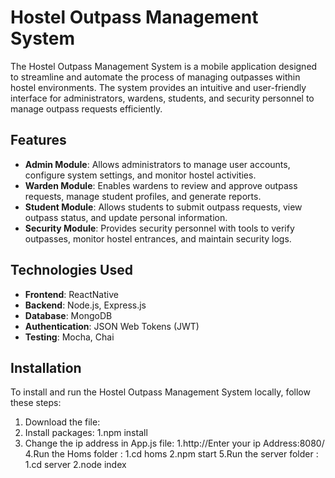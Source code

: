 # Hostel Outpass Management System

The Hostel Outpass Management System is a mobile application designed to streamline and automate the process of managing outpasses within hostel environments. The system provides an intuitive and user-friendly interface for administrators, wardens, students, and security personnel to manage outpass requests efficiently.

## Features

- **Admin Module**: Allows administrators to manage user accounts, configure system settings, and monitor hostel activities.
- **Warden Module**: Enables wardens to review and approve outpass requests, manage student profiles, and generate reports.
- **Student Module**: Allows students to submit outpass requests, view outpass status, and update personal information.
- **Security Module**: Provides security personnel with tools to verify outpasses, monitor hostel entrances, and maintain security logs.

## Technologies Used

- **Frontend**: ReactNative
- **Backend**: Node.js, Express.js
- **Database**: MongoDB
- **Authentication**: JSON Web Tokens (JWT)
- **Testing**: Mocha, Chai

## Installation

To install and run the Hostel Outpass Management System locally, follow these steps:

1. Download the file:
2. Install packages:
    1.npm install
3. Change the ip address in App.js file:
    1.http://Enter your ip Address:8080/
4.Run the Homs folder :
      1.cd homs
      2.npm start
5.Run the server folder :
      1.cd server
      2.node index
